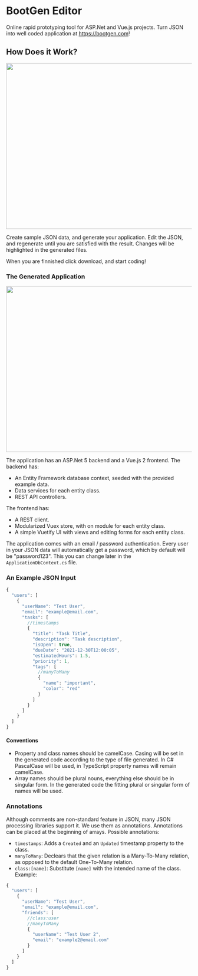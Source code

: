 # BootGen Editor

Online rapid prototyping tool for ASP.Net and Vue.js projects. Turn JSON into well coded application at https://bootgen.com!


## How Does it Work?

<img width="800px" height="450px" src="Images/diff_demo.gif">

Create sample JSON data, and generate your application. Edit the JSON, and regenerate until you are satisfied with the result. Changes will be highlighted in the generated files.

When you are finnished click download, and start coding!

### The Generated Application

<img width="800px" height="450px" src="Images/app_demo.gif">

The application has an ASP.Net 5 backend and a Vue.js 2 frontend.
The backend has:

 * An Entity Framework database context, seeded with the provided example data.
 * Data services for each entity class.
 * REST API controllers.

The frontend has:

 * A REST client.
 * Modularized Vuex store, with on module for each entity class.
 * A simple Vuetify UI with views and editing forms for each entity class.

The application comes with an email / password authentication. Every user in your JSON data will automatically get a password, which by default will be "password123". This you can change later in the `ApplicationDbContext.cs` file.

### An Example JSON Input

```js
{
  "users": [
    {
      "userName": "Test User",
      "email": "example@email.com",
      "tasks": [
        //timestamps
        {
          "title": "Task Title",
          "description": "Task description",
          "isOpen": true,
          "dueDate": "2021-12-30T12:00:05",
          "estimatedHours": 1.5,
          "priority": 1,
          "tags": [
            //manyToMany
            {
              "name": "important",
              "color": "red"
            }
          ]
        }
      ]
    }
  ]
}
```
#### Conventions
   * Property and class names should be camelCase. Casing will be set in the generated code according to the type of file generated. In C# PascalCase will be used, in TypeScript property names will remain camelCase.
   * Array names should be plural nouns, everything else should be in singular form. In the generated code the fitting plural or singular form of names will be used.

### Annotations

Although comments are non-standard feature in JSON, many JSON processing libraries support it. We use them as annotations. Annotations can be placed at the beginning of arrays. Possible annotations:
  * `timestamps`: Adds a `Created` and an `Updated` timestamp property to the class.
  * `manyToMany`: Declears that the given relation is a Many-To-Many relation, as opposed to the default One-To-Many relation.
  * `class:[name]`: Substitute `[name]` with the intended name of the class. Example:

```js
{
  "users": [
    {
      "userName": "Test User",
      "email": "example@email.com",
      "friends": [
        //class:user
        //manyToMany
        {
          "userName": "Test User 2",
          "email": "example2@email.com"
        }
      ]
    }
  ]
}
```

